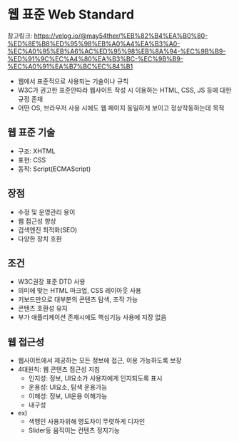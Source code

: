 # 웹 표준 Web Standard
참고링크: https://velog.io/@may54ther/%EB%82%B4%EA%B0%80-%ED%8E%B8%ED%95%98%EB%A0%A4%EA%B3%A0-%EC%A0%95%EB%A6%AC%ED%95%98%EB%8A%94-%EC%9B%B9-%ED%91%9C%EC%A4%80%EA%B3%BC-%EC%9B%B9-%EC%A0%91%EA%B7%BC%EC%84%B1
- 웹에서 표준적으로 사용되는 기술이나 규칙
- W3C가 권고한 표준안따라 웹사이트 작성 시 이용하는 HTML, CSS, JS 등에 대한 규정 존재
- 어떤 OS, 브라우저 사용 시에도 웹 페이지 동일하게 보이고 정상작동하는데 목적
## 웹 표준 기술
- 구조: XHTML
- 표현: CSS
- 동작: Script(ECMAScript)
## 장점
- 수정 및 운영관리 용이
- 웹 접근성 향상
- 검색엔진 최적화(SEO)
- 다양한 장치 호환
## 조건
- W3C권장 표준 DTD 사용
- 의미에 맞는 HTML 마크업, CSS 레이아웃 사용
- 키보드만으로 대부분의 콘텐츠 탐색, 조작 가능
- 콘텐츠 호환성 유지
- 부가 애플리케이션 존재시에도 핵심기능 사용에 지장 없음
## 웹 접근성
- 웹사이트에서 제공하는 모든 정보에 접근, 이용 가능하도록 보장
- 4대원칙: 웹 콘텐츠 접근성 지침
    - 인지성: 정보, UI요소가 사용자에게 인지되도록 표시
    - 운용성: UI요소, 탐색 운용가능
    - 이해성: 정보, UI운용 이해가능
    - 내구성
- ex)
    - 색맹인 사용자위해 명도차이 뚜렷하게 디자인
    - Slider등 움직이는 컨텐츠 정지기능